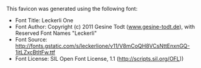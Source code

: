 This favicon was generated using the following font:

- Font Title: Leckerli One
- Font Author: Copyright (c) 2011 Gesine Todt (www.gesine-todt.de), with Reserved Font Names "Leckerli"
- Font Source: http://fonts.gstatic.com/s/leckerlione/v11/V8mCoQH8VCsNttEnxnGQ-1itLZxcBtItFw.ttf
- Font License: SIL Open Font License, 1.1 (http://scripts.sil.org/OFL))
